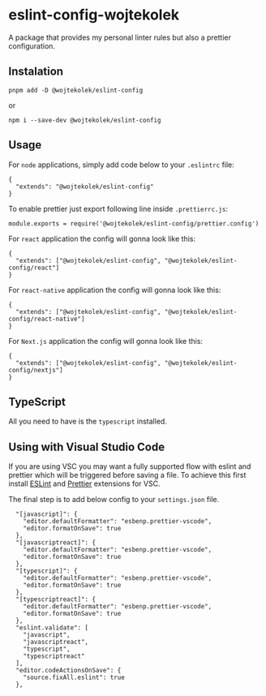 # eslint-config-wojtekolek

A package that provides my personal linter rules but also a prettier configuration.

## Instalation

``
pnpm add -D @wojtekolek/eslint-config
``

or

``
npm i --save-dev @wojtekolek/eslint-config
``

## Usage
For `node` applications, simply add code below to your `.eslintrc` file:

```
{
  "extends": "@wojtekolek/eslint-config"
}

```

To enable prettier just export following line inside `.prettierrc.js`:

```
module.exports = require('@wojtekolek/eslint-config/prettier.config')

```

For `react` application the config will gonna look like this: 
```
{
  "extends": ["@wojtekolek/eslint-config", "@wojtekolek/eslint-config/react"]
}

```

For `react-native` application the config will gonna look like this: 
```
{
  "extends": ["@wojtekolek/eslint-config", "@wojtekolek/eslint-config/react-native"]
}

```

For `Next.js` application the config will gonna look like this: 
```
{
  "extends": ["@wojtekolek/eslint-config", "@wojtekolek/eslint-config/nextjs"]
}

```

## TypeScript
All you need to have is the `typescript` installed.

## Using with Visual Studio Code
If you are using VSC you may want a fully supported flow with eslint and prettier which will be triggered before saving a file.
To achieve this first install [ESLint](https://marketplace.visualstudio.com/items?itemName=dbaeumer.vscode-eslint) and [Prettier](https://marketplace.visualstudio.com/items?itemName=esbenp.prettier-vscode) extensions for VSC. 

The final step is to add below config to your `settings.json` file.

```
  "[javascript]": {
    "editor.defaultFormatter": "esbenp.prettier-vscode",
    "editor.formatOnSave": true
  },
  "[javascriptreact]": {
    "editor.defaultFormatter": "esbenp.prettier-vscode",
    "editor.formatOnSave": true
  },
  "[typescript]": {
    "editor.defaultFormatter": "esbenp.prettier-vscode",
    "editor.formatOnSave": true
  },
  "[typescriptreact]": {
    "editor.defaultFormatter": "esbenp.prettier-vscode",
    "editor.formatOnSave": true
  },
  "eslint.validate": [
    "javascript",
    "javascriptreact",
    "typescript",
    "typescriptreact"
  ],
  "editor.codeActionsOnSave": {
    "source.fixAll.eslint": true
  },
```
